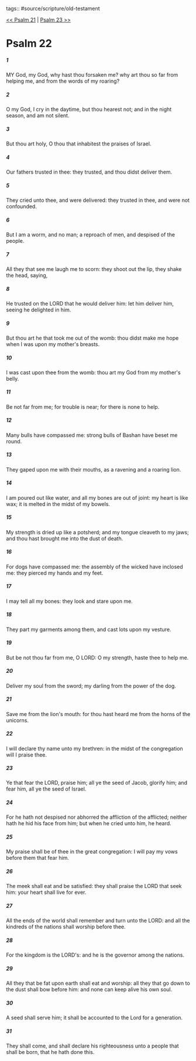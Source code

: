 tags:: #source/scripture/old-testament

[<< Psalm 21](/old-testament/19_Psalms/Psalm_21.md) | [Psalm 23 >>](/old-testament/19_Psalms/Psalm_23.md)

# Psalm 22

##### 1

MY God, my God, why hast thou forsaken me? why art thou so far from helping me, and from the words of my roaring?

##### 2

O my God, I cry in the daytime, but thou hearest not; and in the night season, and am not silent.

##### 3

But thou art holy, O thou that inhabitest the praises of Israel.

##### 4

Our fathers trusted in thee: they trusted, and thou didst deliver them.

##### 5

They cried unto thee, and were delivered: they trusted in thee, and were not confounded.

##### 6

But I am a worm, and no man; a reproach of men, and despised of the people.

##### 7

All they that see me laugh me to scorn: they shoot out the lip, they shake the head, saying,

##### 8

He trusted on the LORD that he would deliver him: let him deliver him, seeing he delighted in him.

##### 9

But thou art he that took me out of the womb: thou didst make me hope when I was upon my mother's breasts.

##### 10

I was cast upon thee from the womb: thou art my God from my mother's belly.

##### 11

Be not far from me; for trouble is near; for there is none to help.

##### 12

Many bulls have compassed me: strong bulls of Bashan have beset me round.

##### 13

They gaped upon me with their mouths, as a ravening and a roaring lion.

##### 14

I am poured out like water, and all my bones are out of joint: my heart is like wax; it is melted in the midst of my bowels.

##### 15

My strength is dried up like a potsherd; and my tongue cleaveth to my jaws; and thou hast brought me into the dust of death.

##### 16

For dogs have compassed me: the assembly of the wicked have inclosed me: they pierced my hands and my feet.

##### 17

I may tell all my bones: they look and stare upon me.

##### 18

They part my garments among them, and cast lots upon my vesture.

##### 19

But be not thou far from me, O LORD: O my strength, haste thee to help me.

##### 20

Deliver my soul from the sword; my darling from the power of the dog.

##### 21

Save me from the lion's mouth: for thou hast heard me from the horns of the unicorns.

##### 22

I will declare thy name unto my brethren: in the midst of the congregation will I praise thee.

##### 23

Ye that fear the LORD, praise him; all ye the seed of Jacob, glorify him; and fear him, all ye the seed of Israel.

##### 24

For he hath not despised nor abhorred the affliction of the afflicted; neither hath he hid his face from him; but when he cried unto him, he heard.

##### 25

My praise shall be of thee in the great congregation: I will pay my vows before them that fear him.

##### 26

The meek shall eat and be satisfied: they shall praise the LORD that seek him: your heart shall live for ever.

##### 27

All the ends of the world shall remember and turn unto the LORD: and all the kindreds of the nations shall worship before thee.

##### 28

For the kingdom is the LORD's: and he is the governor among the nations.

##### 29

All they that be fat upon earth shall eat and worship: all they that go down to the dust shall bow before him: and none can keep alive his own soul.

##### 30

A seed shall serve him; it shall be accounted to the Lord for a generation.

##### 31

They shall come, and shall declare his righteousness unto a people that shall be born, that he hath done this.
